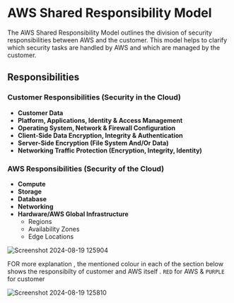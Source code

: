 # AWS Shared Responsibility Model

The AWS Shared Responsibility Model outlines the division of security responsibilities between AWS and the customer. This model helps to clarify which security tasks are handled by AWS and which are managed by the customer.

## Responsibilities

### Customer Responsibilities (Security **in** the Cloud)
- **Customer Data**
- **Platform, Applications, Identity & Access Management**
- **Operating System, Network & Firewall Configuration**
- **Client-Side Data Encryption, Integrity & Authentication**
- **Server-Side Encryption (File System And/Or Data)**
- **Networking Traffic Protection (Encryption, Integrity, Identity)**

### AWS Responsibilities (Security **of** the Cloud)
- **Compute**
- **Storage**
- **Database**
- **Networking**
- **Hardware/AWS Global Infrastructure**
  - Regions
  - Availability Zones
  - Edge Locations


![Screenshot 2024-08-19 125904](https://github.com/user-attachments/assets/b149875a-e799-4bde-ab07-22b518916bb5)

FOR more explanation , the mentioned colour in each of the section below  shows the responsibilty of customer and AWS itself .
`RED` for AWS & `PURPLE` for customer 

![Screenshot 2024-08-19 125810](https://github.com/user-attachments/assets/cec22e12-4efd-42f2-86da-8f161f357681)




